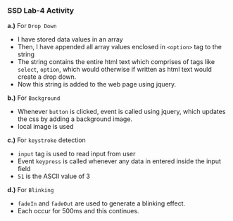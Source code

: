 ### SSD Lab-4 Activity

**a.)** For `Drop Down`
- I have stored data values in an array
- Then, I have appended all array values enclosed in `<option>` tag to the string
- The string contains the entire html text which comprises of tags like `select`, `option`, which would otherwise if written as html text would create a drop down.
- Now this string is added to the web page using jquery.

**b.)** For `Background`
- Whenever `button` is clicked, event is called using jquery, which updates the css by adding a background image.
- local image is used

**c.)** For `keystroke` detection
- `input` tag is used to read input from user
- Event `keypress` is called whenever any data in entered inside the input field
- `51` is the ASCII value of 3

**d.)** For `Blinking`
- `fadeIn` and `fadeOut` are used to generate a blinking effect.
- Each occur for 500ms and this continues.

 
